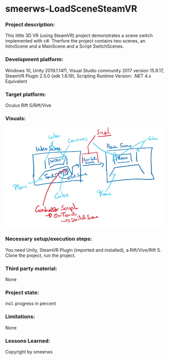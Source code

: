# smeerws-LoadSceneSteamVR

### Project description: 
This little 3D VR (using SteamVR) project demonstrates a scene switch implemented with c#. 
Therfore the project contains two scenes, an IntroScene and a MainScene and a Script SwitchScenes.
 
### Development platform: 
Windows 10, 
Unity 2019.1.14f1, 
Visual Studio community 2017 version 15.9.17, 
SteamVR Plugin 2.5.0 (sdk 1.8.19), 
Scripting Runtime Version: .NET 4.x Equivalent

### Target platform: 
Oculus Rift S/Rift/Vive

### Visuals: 
<img width="500" alt="simple sketch scene switch" src="./Screenshots/sketch-sceneswitch.jpg">

### Necessary setup/execution steps: 
You need Unity, SteamVR Plugin (imported and installed), a Rift/Vive/Rift S.
Clone the project, run the project. 

### Third party material: 
None

### Project state: 
incl. progress in percent

### Limitations: 

None
### Lessons Learned: 

Copyright by smeerws